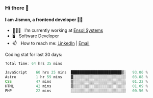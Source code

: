 ### Hi there 👋

#### I am Jismon, a frontend developer 👦🏻

- 🧑🏻‍💻   &nbsp; I’m currently working at <a href='https://www.ensolsystems.com/' target="_blank">Ensol Systems</a>
- 🖥   &nbsp; Software Developer
- 📫   &nbsp; How to reach me: <a href='https://www.linkedin.com/in/jismonthomas/'>LinkedIn</a> | <a href='mailto:hellojismonthomas@gmail.com'>Email</a>

Coding stat for last 30 days:
<!--START_SECTION:waka-->

```javascript
Total Time: 64 hrs 35 mins

JavaScript    60 hrs 25 mins  ███████████████████████▒░   93.06 %
Astro         1 hr 59 mins    ▓░░░░░░░░░░░░░░░░░░░░░░░░   03.08 %
CSS           47 mins         ▒░░░░░░░░░░░░░░░░░░░░░░░░   01.22 %
HTML          42 mins         ▒░░░░░░░░░░░░░░░░░░░░░░░░   01.09 %
PHP           22 mins         ░░░░░░░░░░░░░░░░░░░░░░░░░   00.56 %
```

<!--END_SECTION:waka-->

<!--
**jismonthomas/jismonthomas** is a ✨ _special_ ✨ repository because its `README.md` (this file) appears on your GitHub profile.

Here are some ideas to get you started:

- 🔭 I’m currently working on ...
- 🌱 I’m currently learning ...
- 👯 I’m looking to collaborate on ...
- 🤔 I’m looking for help with ...
- 💬 Ask me about ...
- 📫 How to reach me: ...
- 😄 Pronouns: ...
- ⚡ Fun fact: ...
-->
